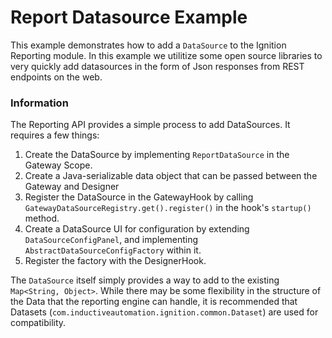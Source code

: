 # Report Datasource Example

This example demonstrates how to add a `DataSource` to the Ignition Reporting module.  In this example we utilitize some
open source libraries to very quickly add datasources in the form of Json responses from REST endpoints on the web.

### Information
The Reporting API provides a simple process to add DataSources.  It requires a few things:
 
1. Create the DataSource by implementing `ReportDataSource` in the Gateway Scope.
2. Create a Java-serializable data object that can be passed between the Gateway and Designer
3. Register the DataSource in the GatewayHook by calling `GatewayDataSourceRegistry.get().register()` in the hook's `startup()` method.
4. Create a DataSource UI for configuration by extending `DataSourceConfigPanel`, and implementing `AbstractDataSourceConfigFactory` within it. 
5. Register the factory with the DesignerHook.

The `DataSource` itself simply provides a way to add to the existing `Map<String, Object>`.  While there may be some
flexibility in the structure of the Data that the reporting engine can handle, it is recommended that Datasets
(`com.inductiveautomation.ignition.common.Dataset`) are used for compatibility.





 